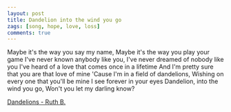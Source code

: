 ```yaml
---
layout: post
title: Dandelion into the wind you go
zags: [song, hope, love, loss]
comments: true
---
```

Maybe it's the way you say my name, Maybe it's the way you play your game<!-- pagebreak -->
I've never known anybody like you, I've never dreamed of nobody like you<!-- pagebreak -->
I've heard of a love that comes once in a lifetime And I'm pretty sure that you are that love of mine<!-- pagebreak -->
'Cause I'm in a field of dandelions, Wishing on every one that you'll be mine<!-- pagebreak -->
I see forever in your eyes<!-- pagebreak -->
Dandelion, into the wind you go, Won't you let my darling know?<!-- pagebreak -->

[Dandelions - Ruth B.](https://youtu.be/WgTMeICssXY/)